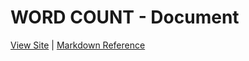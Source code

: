 # WORD COUNT - Document
[View Site](http://45.32.109.134/)
 | [Markdown Reference](https://guides.github.com/features/mastering-markdown/#examples)
